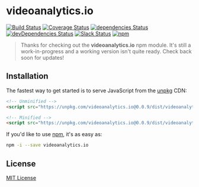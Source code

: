 # videoanalytics.io

[![Build Status](https://img.shields.io/travis/adamstankiewicz/videoanalytics.io/master.svg)](https://travis-ci.org/adamstankiewicz/videoanalytics.io) [![Coverage Status](https://img.shields.io/coveralls/adamstankiewicz/videoanalytics.io/master.svg)](https://coveralls.io/github/adamstankiewicz/videoanalytics.io?branch=master) [![dependencies Status](https://img.shields.io/david/adamstankiewicz/videoanalytics.io.svg)](https://david-dm.org/adamstankiewicz/videoanalytics.io) [![devDependencies Status](https://img.shields.io/david/dev/adamstankiewicz/videoanalytics.io.svg)](https://david-dm.org/adamstankiewicz/videoanalytics.io?type=dev) [![Slack Status](http://videoanalytics-slack.herokuapp.com/badge.svg)](http://videoanalytics-slack.herokuapp.com) [![npm](https://img.shields.io/npm/dm/videoanalytics.io.svg)](https://www.npmjs.com/package/videoanalytics.io)

> Thanks for checking out the **videoanalytics.io** npm module. It's still a work-in-progress and a working version isn't quite ready. Check back soon for updates!

## Installation

The fastest way to get started is to serve JavaScript from the [unpkg](https://unpkg.com/) CDN:

```html
<!-- Unminified -->
<script src="https://unpkg.com/videoanalytics.io@0.0.9/dist/videoanalytics.io.js"></script>

<!-- Minified -->
<script src="https://unpkg.com/videoanalytics.io@0.0.9/dist/videoanalytics.io.min.js"></script>
```

If you'd like to use [npm](https://www.npmjs.com/), it's as easy as:

```sh
npm -i --save videoanalytics.io
```

## License
[MIT License](LICENSE)
